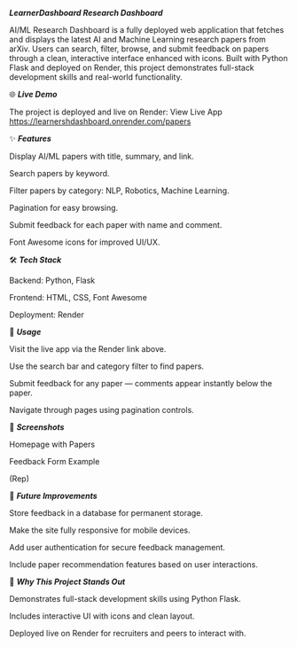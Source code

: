 ***LearnerDashboard Research Dashboard***

AI/ML Research Dashboard is a fully deployed web application that fetches and displays the latest AI and Machine Learning research papers from arXiv. 
Users can search, filter, browse, and submit feedback on papers through a clean, interactive interface enhanced with icons.
Built with Python Flask and deployed on Render, this project demonstrates full-stack development skills and real-world functionality.

🌐 ***Live Demo***

The project is deployed and live on Render: View Live App https://learnershdashboard.onrender.com/papers

✨ ***Features***

Display AI/ML papers with title, summary, and link.

Search papers by keyword.

Filter papers by category: NLP, Robotics, Machine Learning.

Pagination for easy browsing.

Submit feedback for each paper with name and comment.

Font Awesome icons for improved UI/UX.

🛠 ***Tech Stack***

Backend: Python, Flask

Frontend: HTML, CSS, Font Awesome

Deployment: Render

🚀 ***Usage***

Visit the live app via the Render link above.

Use the search bar and category filter to find papers.

Submit feedback for any paper — comments appear instantly below the paper.

Navigate through pages using pagination controls.

📸 ***Screenshots***

Homepage with Papers

Feedback Form Example

(Rep)

🔮 ***Future Improvements***

Store feedback in a database for permanent storage.

Make the site fully responsive for mobile devices.

Add user authentication for secure feedback management.

Include paper recommendation features based on user interactions.

🌟 ***Why This Project Stands Out***

Demonstrates full-stack development skills using Python Flask.

Includes interactive UI with icons and clean layout.

Deployed live on Render for recruiters and peers to interact with.

